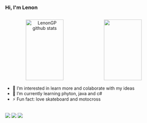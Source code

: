 ### Hi, I'm Lenon

##

<div align="center">  
  <img width="49%" height="195px" src="https://github-readme-stats.vercel.app/api?username=LenonGP&show_icons=true&count_private=true&hide_border=true&title_color=00FF00&icon_color=00FF00&text_color=7B68EE&bg_color=000000" alt="LenonGP github stats" /> 
  <img width="49%" height="195px" src="https://github-readme-stats.vercel.app/api/top-langs/?username=LenonGP&layout=compact&hide_border=true&title_color=00FF00&text_color=7B68EE&bg_color=000000" />
</div>


- 👀 I’m interested in learn more and colaborate with my ideas 
- 🌱 I’m currently learning phyton, java and c#
- ⚡ Fun fact:  love skateboard and motocross
  
##

<div> 
  <a href="https://www.linkedin.com/in/lenon-paranhos-066a5a1b4/" target="_blank"><img src="https://img.shields.io/badge/-LinkedIn-%230077B5?style=for-the-badge&logo=linkedin&logoColor=white" target="_blank"></a> 
  <a href = "mailto:lenon289@gmail.com"><img src="https://img.shields.io/badge/-Gmail-%23333?style=for-the-badge&logo=gmail&logoColor=white" target="_blank"></a>
  <a href="https://www.instagram.com/lenongp/" target="_blank"><img src="https://img.shields.io/badge/-Instagram-%23E4405F?style=for-the-badge&logo=instagram&logoColor=white" target="_blank"></a>
</div>

<!---
LenonGP/LenonGP is a ✨ special ✨ repository because its `README.md` (this file) appears on your GitHub profile.
You can click the Preview link to take a look at your changes.
--->
